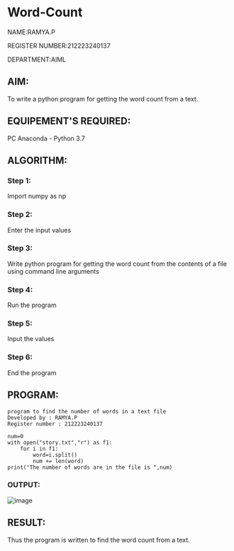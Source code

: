 # Word-Count

NAME:RAMYA.P

REGISTER NUMBER:212223240137

DEPARTMENT:AIML

## AIM:
To write a python program for getting the word count from a text.
## EQUIPEMENT'S REQUIRED: 
PC
Anaconda - Python 3.7
## ALGORITHM: 
### Step 1:
Import numpy as np
### Step 2: 
 Enter the input values
### Step 3: 
Write python program for getting the word count from the contents of a file using command line arguments
### Step 4:  
Run the program
### Step 5: 
Input the values
### Step 6: 
End the program

## PROGRAM:
```
program to find the number of words in a text file
Developed by : RAMYA.P
Register number : 212223240137

num=0
with open("story.txt","r") as f1:
    for i in f1:
        word=i.split()
        num += len(word)
print("The number of words are in the file is ",num)
```
### OUTPUT:

![image](https://github.com/23014107/Word-Count/assets/151625620/e06ef9cb-04dd-4458-b4ac-805fa6c20e97)


## RESULT:
Thus the program is written to find the word count from a text.
